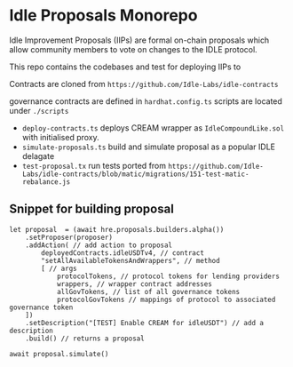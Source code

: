 # Idle Proposals Monorepo

Idle Improvement Proposals (IIPs) are formal on-chain proposals which allow community members to vote on changes to the IDLE protocol.

This repo contains the codebases and test for deploying IIPs to 


Contracts are cloned from `https://github.com/Idle-Labs/idle-contracts`

governance contracts are defined in `hardhat.config.ts`
scripts are located under `./scripts`

- `deploy-contracts.ts` deploys CREAM wrapper as `IdleCompoundLike.sol` with initialised proxy.
- `simulate-proposals.ts` build and simulate proposal as a popular IDLE delagate
- `test-proposal.tx` run tests ported from `https://github.com/Idle-Labs/idle-contracts/blob/matic/migrations/151-test-matic-rebalance.js`


## Snippet for building proposal

```
let proposal  = (await hre.proposals.builders.alpha())
    .setProposer(proposer)
    .addAction( // add action to proposal
        deployedContracts.idleUSDTv4, // contract
        "setAllAvailableTokensAndWrappers", // method
        [ // args
            protocolTokens, // protocol tokens for lending providers
            wrappers, // wrapper contract addresses
            allGovTokens, // list of all governance tokens
            protocolGovTokens // mappings of protocol to associated governance token
    ])
    .setDescription("[TEST] Enable CREAM for idleUSDT") // add a description
    .build() // returns a proposal

await proposal.simulate()
```
